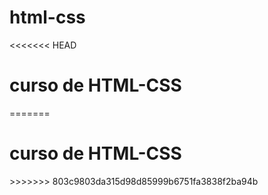 # html-css
<<<<<<< HEAD
  <h1>curso de HTML-CSS</h1>
=======
   <h1>curso de HTML-CSS</h1>
>>>>>>> 803c9803da315d98d85999b6751fa3838f2ba94b
